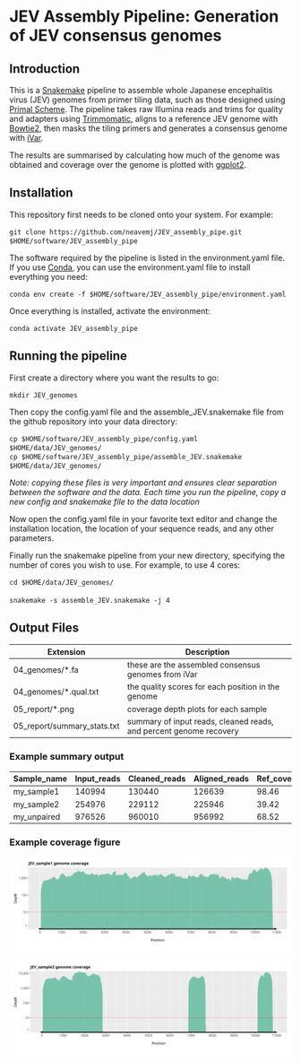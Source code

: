 # JEV Assembly Pipeline: Generation of JEV consensus genomes

## Introduction

This is a [Snakemake](https://snakemake.readthedocs.io/en/stable/) pipeline to assemble whole Japanese encephalitis virus (JEV) genomes from primer tiling data, such as those designed using [Primal Scheme](https://primalscheme.com/). The pipeline takes raw Illumina reads and trims for quality and adapters using [Trimmomatic](http://www.usadellab.org/cms/?page=trimmomatic), aligns to a reference JEV genome with [Bowtie2](http://bowtie-bio.sourceforge.net/bowtie2/index.shtml), then masks the tiling primers and generates a consensus genome with [iVar](https://andersen-lab.github.io/ivar/html/manualpage.html). 

The results are summarised by calculating how much of the genome was obtained and coverage over the genome is plotted with [ggplot2](https://ggplot2.tidyverse.org/).

## Installation
This repository first needs to be cloned onto your system. For example:
```
git clone https://github.com/neavemj/JEV_assembly_pipe.git $HOME/software/JEV_assembly_pipe
```

The software required by the pipeline is listed in the environment.yaml file. If you use [Conda](https://conda.io/docs/install/quick.html), you can use the environment.yaml file to install everything you need:

```
conda env create -f $HOME/software/JEV_assembly_pipe/environment.yaml
```

Once everything is installed, activate the environment:

```
conda activate JEV_assembly_pipe
```

## Running the pipeline

First create a directory where you want the results to go:

```
mkdir JEV_genomes
```

Then copy the config.yaml file and the assemble_JEV.snakemake file from the github repository into your data directory: 

```
cp $HOME/software/JEV_assembly_pipe/config.yaml $HOME/data/JEV_genomes/
cp $HOME/software/JEV_assembly_pipe/assemble_JEV.snakemake $HOME/data/JEV_genomes/
```

*Note: copying these files is very important and ensures clear separation between the software and the data. Each time you run the pipeline, copy a new config and snakemake file to the data location* 

Now open the config.yaml file in your favorite text editor and change the installation location, the location of your sequence reads, and any other parameters.

Finally run the snakemake pipeline from your new directory, specifying the number of cores you wish to use. For example, to use 4 cores:

```
cd $HOME/data/JEV_genomes/

snakemake -s assemble_JEV.snakemake -j 4
```

## Output Files

| Extension | Description |
| --------- | ----------- |
| 04_genomes/*.fa | these are the assembled consensus genomes from iVar |
| 04_genomes/*.qual.txt | the quality scores for each position in the genome |
| 05_report/*.png | coverage depth plots for each sample |
| 05_report/summary_stats.txt | summary of input reads, cleaned reads, and percent genome recovery |



### Example summary output

| Sample_name         | Input_reads | Cleaned_reads | Aligned_reads | Ref_coverage_(%) |
| ------------------- | ----------- | ------------- | ------------- | ---------------- |
| my_sample1              |    140994   |     130440    |      126639   |           98.46  |
| my_sample2              |    254976   |     229112    |      225946   |           39.42  |
| my_unpaired |    976526   |     960010    |      956992   |           68.52  |


### Example coverage figure

![alt text](https://github.com/neavemj/JEV_assembly_pipe/blob/main/config/JEV_sample1_coverage.png)

![alt text](https://github.com/neavemj/JEV_assembly_pipe/blob/main/config/JEV_sample2_coverage.png)


